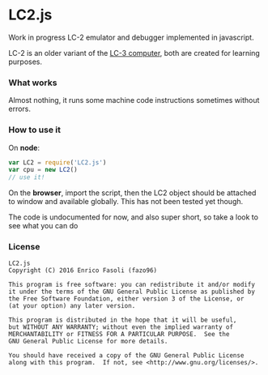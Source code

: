 # LC2.js

Work in progress LC-2 emulator and debugger implemented in javascript.

LC-2 is an older variant of the [LC-3 computer](https://en.wikipedia.org/wiki/LC-3), both are created for learning purposes.

### What works

Almost nothing, it runs some machine code instructions sometimes without errors.

### How to use it

On __node__:

```javascript
var LC2 = require('LC2.js')
var cpu = new LC2()
// use it!
```

On the __browser__, import the script, then the LC2 object should be attached to window and available globally. This has not been tested yet though.

The code is undocumented for now, and also super short, so take a look to see what you can do

### License

    LC2.js
    Copyright (C) 2016 Enrico Fasoli (fazo96)

    This program is free software: you can redistribute it and/or modify
    it under the terms of the GNU General Public License as published by
    the Free Software Foundation, either version 3 of the License, or
    (at your option) any later version.

    This program is distributed in the hope that it will be useful,
    but WITHOUT ANY WARRANTY; without even the implied warranty of
    MERCHANTABILITY or FITNESS FOR A PARTICULAR PURPOSE.  See the
    GNU General Public License for more details.

    You should have received a copy of the GNU General Public License
    along with this program.  If not, see <http://www.gnu.org/licenses/>.
